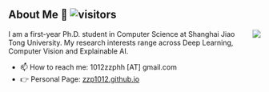 ## About Me 👋 ![visitors](https://visitor-badge.glitch.me/badge?page_id=zzp1012.zzp1012)
<img align="right" src="https://github-readme-stats.vercel.app/api?username=zzp1012&show_icons=true&icon_color=805AD5&text_color=718096&bg_color=ffffff&hide_title=true" />

I am a first-year Ph.D. student in Computer Science at Shanghai Jiao Tong University. My research interests range across Deep Learning, Computer Vision and Explainable AI.

- 📫 How to reach me: 1012zzphh [AT] gmail.com
- 👉 Personal Page: [zzp1012.github.io](https://zzp1012.github.io)
